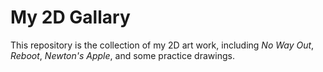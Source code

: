 # My 2D Gallary
This repository is the collection of my 2D art work, including *No Way Out*, *Reboot*, *Newton's Apple*, and some practice drawings.
